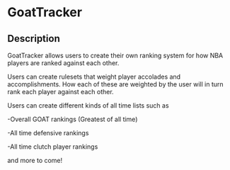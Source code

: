# GoatTracker

## Description

GoatTracker allows users to create their own ranking system for how NBA players are ranked against each other.

Users can create rulesets that weight player accolades and accomplishments. How each of these are weighted by the user will in turn rank each player against each other.

Users can create different kinds of all time lists such as

-Overall GOAT rankings (Greatest of all time)


-All time defensive rankings

-All time clutch player rankings 

and more to come!